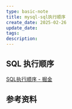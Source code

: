 ```yaml
---
type: basic-note
title: mysql-sql执行顺序
create_date: 2025-02-26
update_date: 
tags:
description:
---
```


## SQL 执行顺序

[SQL执行顺序 - 掘金][]

## 参考资料

[SQL执行顺序 - 掘金]: https://juejin.cn/post/6850418117764628487 "一文看懂SQL的执行顺序看到这个问题，好多同学可能会说我能写出来正确的SQL，然后SQL能跑出结果就行了，为什么还要关心 - 掘金"
